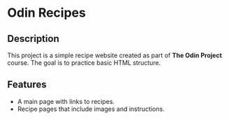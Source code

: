 # Odin Recipes  

## Description  
This project is a simple recipe website created as part of **The Odin Project** course. The goal is to practice basic HTML structure.  

## Features  
- A main page with links to recipes.  
- Recipe pages that include images and instructions.